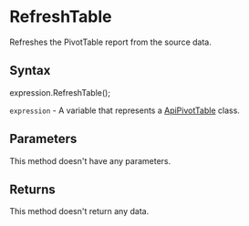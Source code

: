 # RefreshTable

Refreshes the PivotTable report from the source data.

## Syntax

expression.RefreshTable();

`expression` - A variable that represents a [ApiPivotTable](../ApiPivotTable.md) class.

## Parameters

This method doesn't have any parameters.

## Returns

This method doesn't return any data.